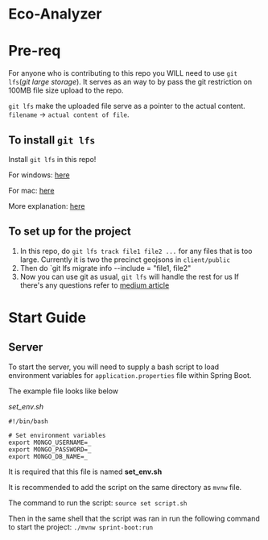 # Eco-Analyzer

# Pre-req
For anyone who is contributing to this repo you WILL need to use `git lfs`(*git large storage*). It serves as an way to by pass the git restriction
on 100MB file size upload to the repo. 

`git lfs` make the uploaded file serve as a pointer to the actual content. `filename` -> `actual content of file`. 

## To install `git lfs`
Install `git lfs` in this repo!

For windows: [here](https://docs.github.com/en/repositories/working-with-files/managing-large-files/installing-git-large-file-storage?platform=windows)

For mac: [here](https://git-lfs.com)

More explanation: [here](https://medium.com/swlh/learning-about-git-large-file-system-lfs-72e0c86cfbaf)

## To set up for the project
1. In this repo, do `git lfs track file1 file2 ...` for any files that is too large. Currently it is two the precinct geojsons in `client/public`
2. Then do `git lfs migrate info --include = "file1, file2"
3. Now you can use git as usual, `git lfs` will handle the rest for us
If there's any questions refer to [medium article](https://medium.com/swlh/learning-about-git-large-file-system-lfs-72e0c86cfbaf)


# Start Guide

## Server
To start the server, you will need to supply a bash script to load environment variables for `application.properties` file within Spring Boot.

The example file looks like below

*set_env.sh*
```
#!/bin/bash

# Set environment variables
export MONGO_USERNAME=_
export MONGO_PASSWORD=_
export MONGO_DB_NAME=_
```
It is required that this file is named **set_env.sh**

It is recommended to add the script on the same directory as `mvnw` file.

The command to run the script:
`source set script.sh`

Then in the same shell that the script was ran in run the following command to start the project:
`./mvnw sprint-boot:run`